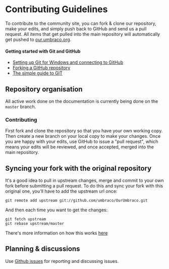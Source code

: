 # Contributing Guidelines
To contribute to the community site, you can fork & clone our repository, make your edits, and simply push back to GitHub and send us a pull request. All items that get pulled into the main repository will automatically get pushed to [our.umbraco.org](http://our.umbraco.org).

#### Getting started with Git and GitHub
 * [Setting up Git for Windows and connecting to GitHub](http://windows.github.com)
 * [Forking a GitHub repository](https://help.github.com/articles/fork-a-repo/)
 * [The simple guide to GIT](http://rogerdudler.github.io/git-guide/)

## Repository organisation
All active work done on the documentation is currently being done on the `master` branch.

### Contributing
First fork and clone the repository so that you have your own working copy. Then create a new branch on your local copy to make your changes. Once you are happy with your edits, use GitHub to issue a "pull request", which means your edits will be reviewed, and once accepted, merged into the main repository.

## Syncing your fork with the original repository
It's a good idea to pull in upstream changes, merge and commit to your own fork before submitting a pull request. To do this and sync your fork with this original one, you'll have to add the upstream url once:

	git remote add upstream git://github.com/umbraco/OurUmbraco.git

And then each time you want to get the changes:

	git fetch upstream
	git rebase upstream/master

There's more information on how this works [here](http://robots.thoughtbot.com/post/5133345960/keeping-a-git-fork-updated)

## Planning & discussions
Use [Github issues](https://github.com/umbraco/OurUmbraco/issues) for reporting and discussing issues.